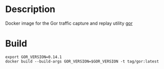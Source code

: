 # Description
Docker image for the Gor traffic capture and replay utility [gor](https://github.com/buger/gor)

# Build
```
export GOR_VERSION=0.14.1
docker build --build-args GOR_VERSION=$GOR_VERSION -t tag/gor:latest
```
